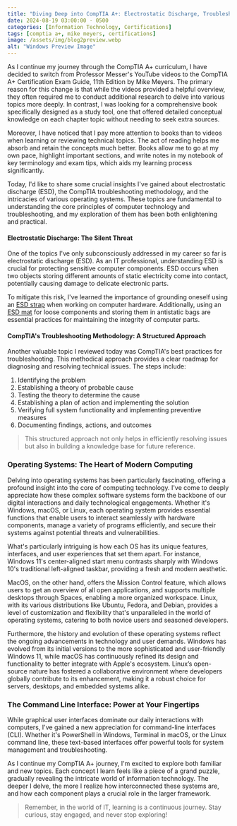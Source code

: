 ```yaml
---
title: "Diving Deep into CompTIA A+: Electrostatic Discharge, Troubleshooting, and Operating Systems"
date: 2024-08-19 03:00:00 - 0500
categories: [Information Technology, Certifications]
tags: [comptia a+, mike meyers, certifications]
image: /assets/img/blog2preview.webp
alt: "Windows Preview Image"
---
```


As I continue my journey through the CompTIA A+ curriculum, I have decided to switch from Professor Messer's YouTube videos to the CompTIA A+ Certification Exam Guide, 11th Edition by Mike Meyers. The primary reason for this change is that while the videos provided a helpful overview, they often required me to conduct additional research to delve into various topics more deeply. In contrast, I was looking for a comprehensive book specifically designed as a study tool, one that offered detailed conceptual knowledge on each chapter topic without needing to seek extra sources.

Moreover, I have noticed that I pay more attention to books than to videos when learning or reviewing technical topics. The act of reading helps me absorb and retain the concepts much better. Books allow me to go at my own pace, highlight important sections, and write notes in my notebook of key terminology and exam tips, which aids my learning process significantly.

Today, I'd like to share some crucial insights I've gained about electrostatic discharge (ESD), the CompTIA troubleshooting methodology, and the intricacies of various operating systems. These topics are fundamental to understanding the core principles of computer technology and troubleshooting, and my exploration of them has been both enlightening and practical.

#### Electrostatic Discharge: The Silent Threat

One of the topics I've only subconsciously addressed in my career so far is electrostatic discharge (ESD). As an IT professional, understanding ESD is crucial for protecting sensitive computer components. ESD occurs when two objects storing different amounts of static electricity come into contact, potentially causing damage to delicate electronic parts.

To mitigate this risk, I've learned the importance of grounding oneself using an [ESD strap](https://www.newegg.com/p/2S7-00ZB-00HJ6) when working on computer hardware. Additionally, using an [ESD mat](https://www.newegg.com/p/1W9-00CV-00036) for loose components and storing them in antistatic bags are essential practices for maintaining the integrity of computer parts.

#### CompTIA's Troubleshooting Methodology: A Structured Approach
Another valuable topic I reviewed today was CompTIA's best practices for troubleshooting. This methodical approach provides a clear roadmap for diagnosing and resolving technical issues. The steps include:

1. Identifying the problem
2. Establishing a theory of probable cause
3. Testing the theory to determine the cause
4. Establishing a plan of action and implementing the solution
5. Verifying full system functionality and implementing preventive measures
6. Documenting findings, actions, and outcomes

> This structured approach not only helps in efficiently resolving issues but also in building a knowledge base for future reference.

### Operating Systems: The Heart of Modern Computing

Delving into operating systems has been particularly fascinating, offering a profound insight into the core of computing technology. I've come to deeply appreciate how these complex software systems form the backbone of our digital interactions and daily technological engagements. Whether it's Windows, macOS, or Linux, each operating system provides essential functions that enable users to interact seamlessly with hardware components, manage a variety of programs efficiently, and secure their systems against potential threats and vulnerabilities.

What's particularly intriguing is how each OS has its unique features, interfaces, and user experiences that set them apart. For instance, Windows 11's center-aligned start menu contrasts sharply with Windows 10's traditional left-aligned taskbar, providing a fresh and modern aesthetic. 

MacOS, on the other hand, offers the Mission Control feature, which allows users to get an overview of all open applications, and supports multiple desktops through Spaces, enabling a more organized workspace. Linux, with its various distributions like Ubuntu, Fedora, and Debian, provides a level of customization and flexibility that's unparalleled in the world of operating systems, catering to both novice users and seasoned developers.

Furthermore, the history and evolution of these operating systems reflect the ongoing advancements in technology and user demands. Windows has evolved from its initial versions to the more sophisticated and user-friendly Windows 11, while macOS has continuously refined its design and functionality to better integrate with Apple's ecosystem. Linux’s open-source nature has fostered a collaborative environment where developers globally contribute to its enhancement, making it a robust choice for servers, desktops, and embedded systems alike.

### The Command Line Interface: Power at Your Fingertips
While graphical user interfaces dominate our daily interactions with computers, I've gained a new appreciation for command-line interfaces (CLI). Whether it's PowerShell in Windows, Terminal in macOS, or the Linux command line, these text-based interfaces offer powerful tools for system management and troubleshooting.

As I continue my CompTIA A+ journey, I'm excited to explore both familiar and new topics. Each concept I learn feels like a piece of a grand puzzle, gradually revealing the intricate world of information technology. The deeper I delve, the more I realize how interconnected these systems are, and how each component plays a crucial role in the larger framework.

> Remember, in the world of IT, learning is a continuous journey. Stay curious, stay engaged, and never stop exploring!